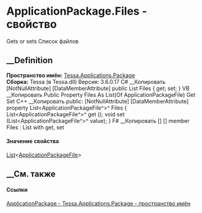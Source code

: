 # ApplicationPackage.Files - свойство
Gets or sets Список файлов
## __Definition
 **Пространство имён:**
[Tessa.Applications.Package](N_Tessa_Applications_Package.htm)  
 **Сборка:** Tessa (в Tessa.dll) Версия: 3.6.0.17
C# __Копировать
    [NotNullAttribute]
    [DataMemberAttribute]
    public List<ApplicationPackageFile> Files { get; set; }
VB __Копировать
    <NotNullAttribute>
    <DataMemberAttribute>
    Public Property Files As List(Of ApplicationPackageFile)
    	Get
    	Set
C++ __Копировать
     public:
    [NotNullAttribute]
    [DataMemberAttribute]
    property List<ApplicationPackageFile^>^ Files {
    	List<ApplicationPackageFile^>^ get ();
    	void set (List<ApplicationPackageFile^>^ value);
    }
F# __Копировать
     [<NotNullAttribute>]
    [<DataMemberAttribute>]
    member Files : List<ApplicationPackageFile> with get, set
#### Значение свойства
[List](https://learn.microsoft.com/dotnet/api/system.collections.generic.list-1)<[ApplicationPackageFile](T_Tessa_Applications_Package_ApplicationPackageFile.htm)>
##  __См. также
#### Ссылки
[ApplicationPackage - ](T_Tessa_Applications_Package_ApplicationPackage.htm)
[Tessa.Applications.Package - пространство
имён](N_Tessa_Applications_Package.htm)
